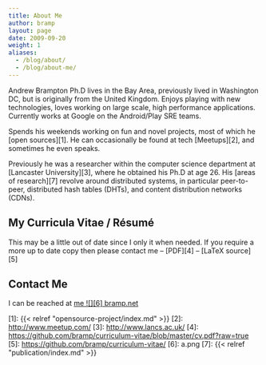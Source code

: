 ```yaml
---
title: About Me
author: bramp
layout: page
date: 2009-09-20
weight: 1
aliases:
  - /blog/about/
  - /blog/about-me/
---
```


Andrew Brampton Ph.D lives in the Bay Area, previously lived in Washington DC, but is originally from the United Kingdom. Enjoys playing with new technologies, loves working on large scale, high performance applications. Currently works at Google on the Android/Play SRE teams.

Spends his weekends working on fun and novel projects, most of which he [open sources][1]. He can occasionally be found at tech [Meetups][2], and sometimes he even speaks.

Previously he was a researcher within the computer science department at [Lancaster University][3], where he obtained his Ph.D at age 26. His [areas of research][7] revolve around distributed systems, in particular peer-to-peer, distributed hash tables (DHTs), and content distribution networks (CDNs). 

My Curricula Vitae / Résumé
---------------------------

This may be a little out of date since I only it when needed. If you require a more up to date copy then please contact me &#8211; [PDF][4] &#8211; [LaTeX source][5]

Contact Me
----------

I can be reached at <a href="mailto:me AT bramp.net">me ![][6] bramp.net</a>

 [1]: {{< relref "opensource-project/index.md" >}}
 [2]: http://www.meetup.com/
 [3]: http://www.lancs.ac.uk/
 [4]: https://github.com/bramp/curriculum-vitae/blob/master/cv.pdf?raw=true
 [5]: https://github.com/bramp/curriculum-vitae/
 [6]: a.png
 [7]: {{< relref "publication/index.md" >}}
